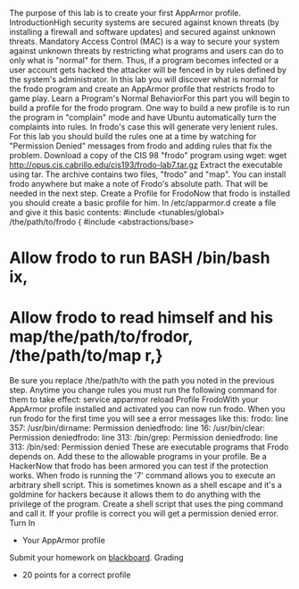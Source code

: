 The purpose of this lab is to create your first AppArmor profile.
IntroductionHigh security systems are secured against known threats (by installing a firewall and software updates) and secured against unknown threats. Mandatory Access Control (MAC) is a way to secure your system against unknown threats by restricting what programs and users can do to only what is "normal" for them. Thus, if a program becomes infected or a user account gets hacked the attacker will be fenced in by rules defined by the system's administrator. In this lab you will discover what is normal for the frodo program and create an AppArmor profile that restricts frodo to game play.
Learn a Program's Normal BehaviorFor this part you will begin to build a profile for the frodo program. One way to build a new profile is to run the program in "complain" mode and have Ubuntu automatically turn the complaints into rules. In frodo's case this will generate very lenient rules. For this lab you should build the rules one at a time by watching for "Permission Denied" messages from frodo and adding rules that fix the problem.
Download a copy of the CIS 98 "frodo" program using wget:
wget http://opus.cis.cabrillo.edu/cis193/frodo-lab7.tar.gz
Extract the executable using tar. The archive contains two files, "frodo" and "map". You can install frodo anywhere but make a note of Frodo's absolute path. That will be needed in the next step.
Create a Profile for FrodoNow that frodo is installed you should create a basic profile for him. In /etc/apparmor.d create a file and give it this basic contents:
#include <tunables/global>
/the/path/to/frodo { #include <abstractions/base>
 # Allow frodo to run BASH /bin/bash ix,
 # Allow frodo to read himself and his map/the/path/to/frodor, /the/path/to/map r,}
Be sure you replace /the/path/to with the path you noted in the previous step. Anytime you change rules you must run the following command for them to take effect:
service apparmor reload
Profile FrodoWith your AppArmor profile installed and activated you can now run frodo. When you run frodo for the first time you will see a error messages like this:
frodo: line 357: /usr/bin/dirname: Permission deniedfrodo: line 16: /usr/bin/clear: Permission deniedfrodo: line 313: /bin/grep: Permission deniedfrodo: line 313: /bin/sed: Permission denied
These are executable programs that Frodo depends on. Add these to the allowable programs in your profile.
Be a HackerNow that frodo has been armored you can test if the protection works. When frodo is running the '7' command allows you to execute an arbitrary shell script. This is sometimes known as a shell escape and it's a goldmine for hackers because it allows them to do anything with the privilege of the program. Create a shell script that uses the ping command and call it. If your profile is correct you will get a permission denied error.
Turn In
  - Your AppArmor profile

Submit your homework on [blackboard](https://cabrillo.blackboard.com/).
Grading
  * 20 points for a correct profile

